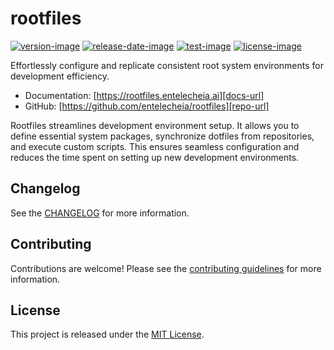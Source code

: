 # rootfiles

[![version-image]][release-url]
[![release-date-image]][release-url]
[![test-image]][test-url]
[![license-image]][license-url]

<!-- Links: -->

[test-image]: https://github.com/entelecheia/rootfiles/actions/workflows/lint_and_test.yaml/badge.svg
[test-url]: https://github.com/entelecheia/rootfiles/actions/workflows/lint_and_test.yaml
[license-image]: https://img.shields.io/github/license/entelecheia/rootfiles
[license-url]: https://github.com/entelecheia/rootfiles/blob/main/LICENSE
[version-image]: https://img.shields.io/github/v/release/entelecheia/rootfiles?sort=semver
[release-date-image]: https://img.shields.io/github/release-date/entelecheia/rootfiles
[release-url]: https://github.com/entelecheia/rootfiles/releases
[repo-url]: https://github.com/entelecheia/rootfiles
[docs-url]: https://rootfiles.entelecheia.ai
[changelog]: https://github.com/entelecheia/rootfiles/blob/main/CHANGELOG.md
[contributing guidelines]: https://github.com/entelecheia/rootfiles/blob/main/CONTRIBUTING.md

<!-- Links: -->

Effortlessly configure and replicate consistent root system environments for development efficiency.

- Documentation: [https://rootfiles.entelecheia.ai][docs-url]
- GitHub: [https://github.com/entelecheia/rootfiles][repo-url]

Rootfiles streamlines development environment setup. It allows you to define essential system packages, synchronize dotfiles from repositories, and execute custom scripts. This ensures seamless configuration and reduces the time spent on setting up new development environments.

## Changelog

See the [CHANGELOG] for more information.

## Contributing

Contributions are welcome! Please see the [contributing guidelines] for more information.

## License

This project is released under the [MIT License][license-url].
